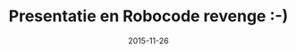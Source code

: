 ---
layout: default
title: "Presentatie en Robocode revenge :-)"
date: 2015-11-26
venue: "Prins Hendrikstraat 7, Nijmegen"
ticket: "free"
time: "7:00pm"
href: "http://www.meetup.com/Nijmegen-Developers-Meetup/events/225392995/"
---